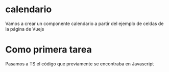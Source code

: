 # calendario
Vamos a crear un componente calendario a partir del ejemplo de celdas de la página de Vuejs

# Como primera tarea
Pasamos a TS el código que previamente se encontraba en Javascript